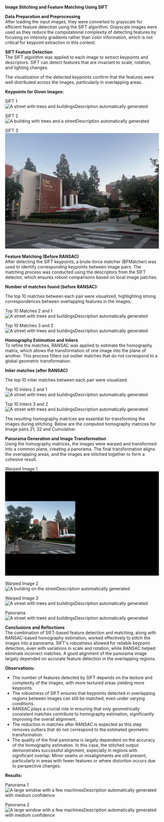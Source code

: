**Image Stitching and Feature Matching Using SIFT**

**Data Preparation and Preprocessing**  
After loading the input images, they were converted to grayscale for efficient feature detection using the SIFT algorithm. Grayscale images were used as they reduce the computational complexity of detecting features by focusing on intensity gradients rather than color information, which is not critical for keypoint extraction in this context.

**SIFT Feature Detection**  
The SIFT algorithm was applied to each image to extract keypoints and descriptors. SIFT can detect features that are invariant to scale, rotation, and lighting changes.

The visualization of the detected keypoints confirm that the features were well distributed across the images, particularly in overlapping areas.

**Keypoints for Given Images:**

SIFT 1  
![A street with trees and buildingsDescription automatically generated](output/SIFT1.jpg) 

SIFT 2  
![A building with trees and a streetDescription automatically generated](output/SIFT2.jpg)

SIFT 3  
![A building with a sign on itDescription automatically generated](output/SIFT3.jpg)  

**Feature Matching (Before RANSAC)**  
After detecting the SIFT keypoints, a brute-force matcher (BFMatcher) was used to identify corresponding keypoints between image pairs. The matching process was conducted using the descriptors from the SIFT detector, which ensures robust comparisons based on local image patches.

**Number of matches found (before RANSAC):**

The top 10 matches between each pair were visualized, highlighting strong correspondences between overlapping features in the images.

Top 10 Matches 2 and 1  
![A street with trees and buildingsDescription automatically generated](output/Theop10_21.jpg)

Top 10 Matches 3 and 2  
![A street with trees and buildingsDescription automatically generated](output/Top10_32.jpg)

**Homography Estimation and Inliers**  
To refine the matches, RANSAC was applied to estimate the homography matrix, which allows the transformation of one image into the plane of another. This process filters out outlier matches that do not correspond to a global geometric transformation.

**Inlier matches (after RANSAC)** 

The top 10 inlier matches between each pair were visualized.

Top 10 Inliers 2 and 1  
![A street with trees and buildingsDescription automatically generated](output/Top10_inliers_21.jpg)

Top 10 Inliers 3 and 2  
![A street with trees and buildingsDescription automatically generated](output/Top10_inliers_32.jpg)

The resulting homography matrices are essential for transforming the images during stitching. Below are the computed homography matrices for Image pairs 21, 32 and Cumulative:

**Panorama Generation and Image Transformation**  
Using the homography matrices, the images were warped and transformed into a common plane, creating a panorama. The final transformation aligns the overlapping areas, and the images are stitched together to form a cohesive result.

Warped Image 1  
![A building with trees and a crosswalkDescription automatically generated](output/warped_img1.jpg)

Warped Image 2  
![A building on the streetDescription automatically generated](output/warped_img2.jpg)

Warped Image 3  
![A street with trees and buildingsDescription automatically generated](output/warped_img3.jpg)

Panorama  
![A street with trees and buildingsDescription automatically generated](output/panorama.jpg)

**Conclusions and Reflections**  
The combination of SIFT-based feature detection and matching, along with RANSAC-based homography estimation, worked effectively to stitch the images into a panorama. SIFT's robustness allowed for reliable keypoint detection, even with variations in scale and rotation, while RANSAC helped eliminate incorrect matches. A good alignment of the panorama image largely depended on accurate feature detection in the overlapping regions.

**Observations:**

* The number of features detected by SIFT depends on the texture and complexity of the images, with more textured areas yielding more keypoints.  
* The robustness of SIFT ensures that keypoints detected in overlapping regions between images can still be matched, even under varying conditions.  
* RANSAC plays a crucial role in ensuring that only geometrically consistent matches contribute to homography estimation, significantly improving the overall alignment.  
* The reduction in matches after RANSAC is expected as this step removes outliers that do not correspond to the estimated geometric transformation.  
* The quality of the final panorama is largely dependent on the accuracy of the homography estimation. In this case, the stitched output demonstrates successful alignment, especially in regions with significant overlap. Minor seams or misalignments are still present, particularly in areas with fewer features or where distortion occurs due to perspective changes.


**Results:**

Panorama 1
![A large window with a few machinesDescription automatically generated with medium confidence](output/my_panorama.jpg)  

Panorama 2
![A large window with a few machinesDescription automatically generated with medium confidence](output/my_panorama_new.jpg)
